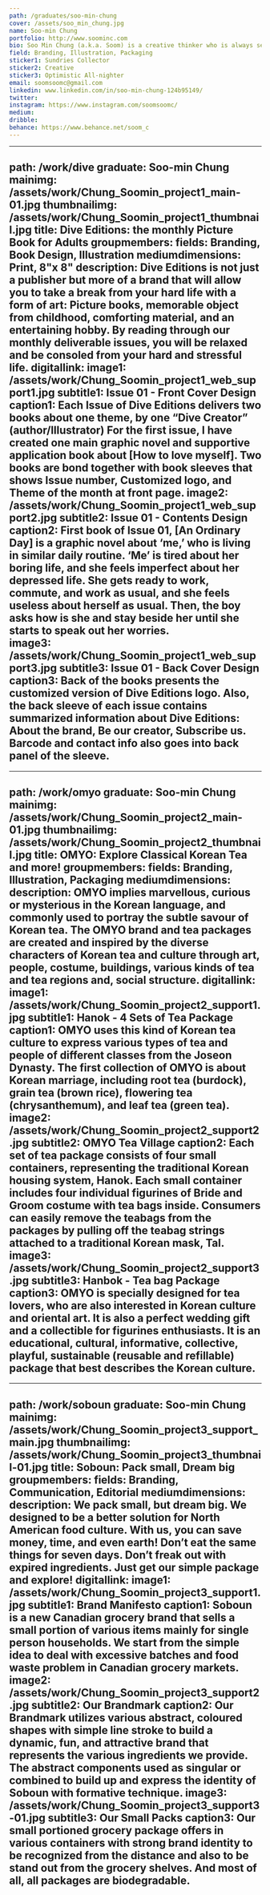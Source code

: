 ```yaml
---
path: /graduates/soo-min-chung
cover: /assets/soo_min_chung.jpg
name: Soo-min Chung
portfolio: http://www.soominc.com
bio: Soo Min Chung (a.k.a. Soom) is a creative thinker who is always seeking for unique and artistic moments in daily routine. Based on in-depth researches and explorations about various interests, she is a way-finder who think design is an essential and powerful component of life. Soo Min believes everything could be special by realizing small happiness from ordinary things. She enjoys sharing these special moments to others with her creative abilities. Also, she is capable of creating the eye-catching identity, the stories, not only by creating visual deliverables but also by creating culture and lifestyles. The background education of Design at York University and Sheridan College (YSDN) allows her to expend the range of design from artistic illustrations to persuasive design system.
field: Branding, Illustration, Packaging
sticker1: Sundries Collector
sticker2: Creative
sticker3: Optimistic All-nighter
email: soomsoomc@gmail.com
linkedin: www.linkedin.com/in/soo-min-chung-124b95149/
twitter:
instagram: https://www.instagram.com/soomsoomc/
medium:
dribble:
behance: https://www.behance.net/soom_c
---
```


---
path: /work/dive
graduate: Soo-min Chung
mainimg: /assets/work/Chung_Soomin_project1_main-01.jpg
thumbnailimg: /assets/work/Chung_Soomin_project1_thumbnail.jpg
title: Dive Editions: the monthly Picture Book for Adults
groupmembers:
fields: Branding, Book Design, Illustration
mediumdimensions: Print, 8"x 8"
description: Dive Editions is not just a publisher but more of a brand that will allow you to take a break from your hard life with a form of art: Picture books, memorable object from childhood, comforting material, and an entertaining hobby. By reading through our monthly deliverable issues, you will be relaxed and be consoled from your hard and stressful life. 
digitallink:
image1: /assets/work/Chung_Soomin_project1_web_support1.jpg
subtitle1: Issue 01 - Front Cover Design
caption1: Each Issue of Dive Editions delivers two books about one theme, by one “Dive Creator” (author/Illustrator) For the first issue, I have created one main graphic novel and supportive application book about [How to love myself]. Two books are bond together with book sleeves that shows Issue number, Customized logo, and Theme of the month at front page.
image2: /assets/work/Chung_Soomin_project1_web_support2.jpg
subtitle2: Issue 01 - Contents Design
caption2: First book of Issue 01, [An Ordinary Day] is a graphic novel about ‘me,’ who is living in similar daily routine. ‘Me’ is tired about her boring life, and she feels imperfect about her depressed life. She gets ready to work, commute, and work as usual, and she feels useless about herself as usual. Then, the boy asks how is she and stay beside her until she starts to speak out her worries.  
image3: /assets/work/Chung_Soomin_project1_web_support3.jpg
subtitle3: Issue 01 - Back Cover Design
caption3: Back of the books presents the customized version of Dive Editions logo. Also, the back sleeve of each issue contains summarized information about Dive Editions: About the brand, Be our creator, Subscribe us. Barcode and contact info also goes into back panel of the sleeve.
---

---
path: /work/omyo
graduate: Soo-min Chung
mainimg: /assets/work/Chung_Soomin_project2_main-01.jpg
thumbnailimg: /assets/work/Chung_Soomin_project2_thumbnail.jpg
title: OMYO: Explore Classical Korean Tea and more!
groupmembers:
fields: Branding, Illustration, Packaging
mediumdimensions:
description: OMYO implies marvellous, curious or mysterious in the Korean language, and commonly used to portray the subtle savour of Korean tea. The OMYO brand and tea packages are created and inspired by the diverse characters of Korean tea and culture through art, people, costume, buildings, various kinds of tea and tea regions and, social structure. 
digitallink:
image1: /assets/work/Chung_Soomin_project2_support1.jpg
subtitle1: Hanok - 4 Sets of Tea Package
caption1: OMYO uses this kind of Korean tea culture to express various types of tea and people of different classes from the Joseon Dynasty. The first collection of OMYO is about Korean marriage, including root tea (burdock), grain tea (brown rice), flowering tea (chrysanthemum), and leaf tea (green tea).
image2: /assets/work/Chung_Soomin_project2_support2.jpg
subtitle2: OMYO Tea Village
caption2: Each set of tea package consists of four small containers, representing the traditional Korean housing system, Hanok. Each small container includes four individual figurines of Bride and Groom costume with tea bags inside. Consumers can easily remove the teabags from the packages by pulling off the teabag strings attached to a traditional Korean mask, Tal.
image3: /assets/work/Chung_Soomin_project2_support3.jpg
subtitle3: Hanbok - Tea bag Package
caption3: OMYO is specially designed for tea lovers, who are also interested in Korean culture and oriental art. It is also a perfect wedding gift and a collectible for figurines enthusiasts. It is an educational, cultural, informative, collective, playful, sustainable (reusable and refillable) package that best describes the Korean culture.
---

---
path: /work/soboun
graduate: Soo-min Chung
mainimg: /assets/work/Chung_Soomin_project3_support_main.jpg
thumbnailimg: /assets/work/Chung_Soomin_project3_thumbnail-01.jpg
title: Soboun: Pack small, Dream big
groupmembers:
fields: Branding, Communication, Editorial
mediumdimensions:
description: We pack small, but dream big. We designed to be a better solution for North American food culture. With us, you can save money, time, and even earth! Don’t eat the same things for seven days. Don’t freak out with expired ingredients. Just get our simple package and explore!
digitallink:
image1: /assets/work/Chung_Soomin_project3_support1.jpg
subtitle1: Brand Manifesto
caption1: Soboun is a new Canadian grocery brand that sells a small portion of various items mainly for single person households. We start from the simple idea to deal with excessive batches and food waste problem in Canadian grocery markets. 
image2: /assets/work/Chung_Soomin_project3_support2.jpg
subtitle2: Our Brandmark
caption2: Our Brandmark utilizes various abstract, coloured shapes with simple line stroke to build a dynamic, fun, and attractive brand that represents the various ingredients we provide. The abstract components used as singular or combined to build up and express the identity of Soboun with formative technique.
image3: /assets/work/Chung_Soomin_project3_support3-01.jpg
subtitle3: Our Small Packs
caption3: Our small portioned grocery package offers in various containers with strong brand identity to be recognized from the distance and also to be stand out from the grocery shelves. And most of all, all packages are biodegradable. 
---
